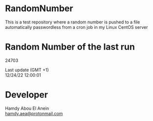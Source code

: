 # RandomNumber    
This is a test repository where a random number is pushed to a file automatically passwordless from a cron job in my Linux CentOS server    
# Random Number of the last run   
24703
      
Last update (GMT +1)    
12/24/22 12:00:01
# Developer    
Hamdy Abou El Anein   
hamdy.aea@protonmail.com
